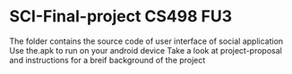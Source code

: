 SCI-Final-project CS498 FU3
=================
The folder contains the source code of user interface of social application 
Use the.apk to run on your android device
Take a look at project-proposal and instructions for a breif background of the project
